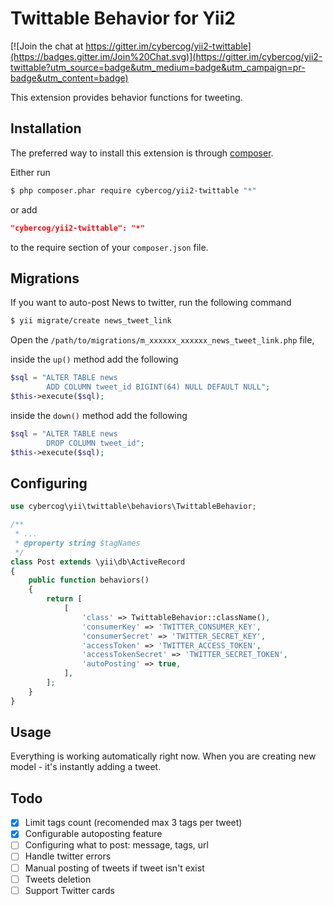 # Twittable Behavior for Yii2

[![Join the chat at https://gitter.im/cybercog/yii2-twittable](https://badges.gitter.im/Join%20Chat.svg)](https://gitter.im/cybercog/yii2-twittable?utm_source=badge&utm_medium=badge&utm_campaign=pr-badge&utm_content=badge)

This extension provides behavior functions for tweeting.

## Installation

The preferred way to install this extension is through [composer](http://getcomposer.org/download/).

Either run

```bash
$ php composer.phar require cybercog/yii2-twittable "*"
```

or add

```json
"cybercog/yii2-twittable": "*"
```

to the require section of your `composer.json` file.

## Migrations

If you want to auto-post News to twitter, run the following command

```bash
$ yii migrate/create news_tweet_link
```

Open the `/path/to/migrations/m_xxxxxx_xxxxxx_news_tweet_link.php` file,

inside the `up()` method add the following

```php
$sql = "ALTER TABLE news
        ADD COLUMN tweet_id BIGINT(64) NULL DEFAULT NULL";
$this->execute($sql);
```

inside the `down()` method add the following

```php
$sql = "ALTER TABLE news
        DROP COLUMN tweet_id";
$this->execute($sql);
```

## Configuring

```php
use cybercog\yii\twittable\behaviors\TwittableBehavior;

/**
 * ...
 * @property string $tagNames
 */
class Post extends \yii\db\ActiveRecord
{
    public function behaviors()
    {
        return [
            [
                'class' => TwittableBehavior::className(),
                'consumerKey' => 'TWITTER_CONSUMER_KEY',
                'consumerSecret' => 'TWITTER_SECRET_KEY',
                'accessToken' => 'TWITTER_ACCESS_TOKEN',
                'accessTokenSecret' => 'TWITTER_SECRET_TOKEN',
                'autoPosting' => true,
            ],
        ];
    }
}
```

## Usage

Everything is working automatically right now. When you are creating new model - it's instantly adding a tweet.

## Todo

- [x] Limit tags count (recomended max 3 tags per tweet)
- [x] Configurable autoposting feature
- [ ] Configuring what to post: message, tags, url
- [ ] Handle twitter errors
- [ ] Manual posting of tweets if tweet isn't exist
- [ ] Tweets deletion
- [ ] Support Twitter cards
